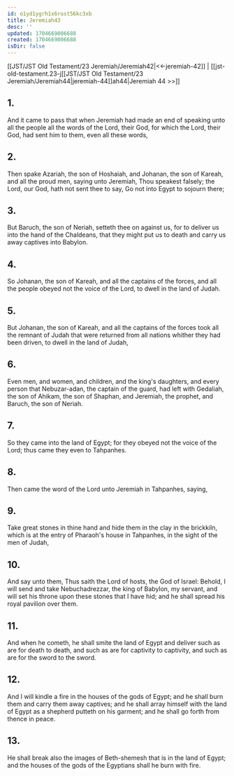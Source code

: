 ```yaml
---
id: o1yd1ygrh1x6rost56kc3xb
title: Jeremiah43
desc: ''
updated: 1704669006688
created: 1704669006688
isDir: false
---
```

[[JST/JST Old Testament/23 Jeremiah/Jeremiah42|<<-jeremiah-42]] | [[jst-old-testament.23-j[[JST/JST Old Testament/23 Jeremiah/Jeremiah44|jeremiah-44]]ah44|Jeremiah 44 >>]]
## 1.
And it came to pass that when Jeremiah had made an end of speaking unto all the people all the words of the Lord, their God, for which the Lord, their God, had sent him to them, even all these words,
## 2.
Then spake Azariah, the son of Hoshaiah, and Johanan, the son of Kareah, and all the proud men, saying unto Jeremiah, Thou speakest falsely; the Lord, our God, hath not sent thee to say, Go not into Egypt to sojourn there;
## 3.
But Baruch, the son of Neriah, setteth thee on against us, for to deliver us into the hand of the Chaldeans, that they might put us to death and carry us away captives into Babylon.
## 4.
So Johanan, the son of Kareah, and all the captains of the forces, and all the people obeyed not the voice of the Lord, to dwell in the land of Judah.
## 5.
But Johanan, the son of Kareah, and all the captains of the forces took all the remnant of Judah that were returned from all nations whither they had been driven, to dwell in the land of Judah,
## 6.
Even men, and women, and children, and the king\'s daughters, and every person that Nebuzar-adan, the captain of the guard, had left with Gedaliah, the son of Ahikam, the son of Shaphan, and Jeremiah, the prophet, and Baruch, the son of Neriah.
## 7.
So they came into the land of Egypt; for they obeyed not the voice of the Lord; thus came they even to Tahpanhes.
## 8.
Then came the word of the Lord unto Jeremiah in Tahpanhes, saying,
## 9.
Take great stones in thine hand and hide them in the clay in the brickkiln, which is at the entry of Pharaoh\'s house in Tahpanhes, in the sight of the men of Judah,
## 10.
And say unto them, Thus saith the Lord of hosts, the God of Israel: Behold, I will send and take Nebuchadrezzar, the king of Babylon, my servant, and will set his throne upon these stones that I have hid; and he shall spread his royal pavilion over them.
## 11.
And when he cometh, he shall smite the land of Egypt and deliver such as are for death to death, and such as are for captivity to captivity, and such as are for the sword to the sword.
## 12.
And I will kindle a fire in the houses of the gods of Egypt; and he shall burn them and carry them away captives; and he shall array himself with the land of Egypt as a shepherd putteth on his garment; and he shall go forth from thence in peace.
## 13.
He shall break also the images of Beth-shemesh that is in the land of Egypt; and the houses of the gods of the Egyptians shall he burn with fire.

